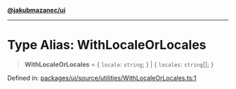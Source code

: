 [**@jakubmazanec/ui**](../README.md)

---

# Type Alias: WithLocaleOrLocales

> **WithLocaleOrLocales** = \{ `locale`: `string`; \} \| \{ `locales`: `string`[]; \}

Defined in:
[packages/ui/source/utilities/WithLocaleOrLocales.ts:1](https://github.com/jakubmazanec/tools/blob/026d472564678641afd0039e9c07d936f221ca46/packages/ui/source/utilities/WithLocaleOrLocales.ts#L1)
